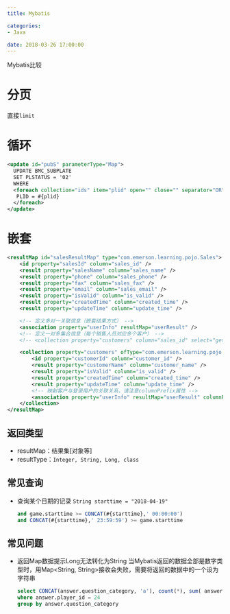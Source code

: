 ```yaml
---
title: Mybatis

categories:
- Java

date: 2018-03-26 17:00:00
---
```


Mybatis比较

# 分页

直接`limit`

# 循环

```xml
<update id="pubS" parameterType="Map">
  UPDATE BMC_SUBPLATE
  SET PLSTATUS = '02'
  WHERE
  <foreach collection="ids" item="plid" open="" close="" separator="OR">
   PLID = #{plid}
  </foreach>
</update>
```

# 嵌套

```xml
<resultMap id="salesResultMap" type="com.emerson.learning.pojo.Sales">
    <id property="salesId" column="sales_id" />
    <result property="salesName" column="sales_name" />
    <result property="phone" column="sales_phone" />
    <result property="fax" column="sales_fax" />
    <result property="email" column="sales_email" />
    <result property="isValid" column="is_valid" />
    <result property="createdTime" column="created_time" />
    <result property="updateTime" column="update_time" />

    <!-- 定义多对一关联信息（嵌套结果方式） -->
    <association property="userInfo" resultMap="userResult" />
    <!-- 定义一对多集合信息（每个销售人员对应多个客户） -->
    <!-- <collection property="customers" column="sales_id" select="getCustomerForSales" /> -->

    <collection property="customers" ofType="com.emerson.learning.pojo.Customer">
        <id property="customerId" column="customer_id" />
        <result property="customerName" column="customer_name" />
        <result property="isValid" column="is_valid" />
        <result property="createdTime" column="created_time" />
        <result property="updateTime" column="update_time" />
        <!-- 映射客户与登录用户的关联关系，请注意columnPrefix属性 -->
        <association property="userInfo" resultMap="userResult" columnPrefix="cu_" />
    </collection>
</resultMap>
```

## 返回类型

- resultMap：结果集[对象等]
- resultType：`Integer, String, Long, class`

## 常见查询

- 查询某个日期的记录
    `String starttime = "2018-04-19"`
    ```sql
    and game.starttime >= CONCAT(#{starttime},' 00:00:00')
    and CONCAT(#{starttime},' 23:59:59') >= game.starttime
    ```

## 常见问题

- 返回Map数据提示Long无法转化为String
    当Mybatis返回的数据全部是数字类型时，用Map<String, String>接收会失败，需要将返回的数据中的一个设为字符串
    ```sql
    select CONCAT(answer.question_category, 'a'), count(*), sum( answer.score > 0) from an_game_player_answer answer
    where answer.player_id = 24
    group by answer.question_category
    ```